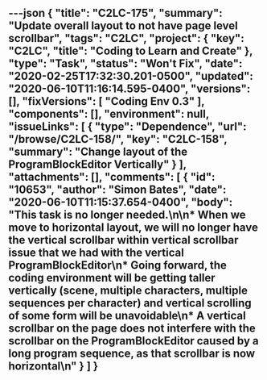 ---json
{
  "title": "C2LC-175",
  "summary": "Update overall layout to not have page level scrollbar",
  "tags": "C2LC",
  "project": {
    "key": "C2LC",
    "title": "Coding to Learn and Create"
  },
  "type": "Task",
  "status": "Won't Fix",
  "date": "2020-02-25T17:32:30.201-0500",
  "updated": "2020-06-10T11:16:14.595-0400",
  "versions": [],
  "fixVersions": [
    "Coding Env 0.3"
  ],
  "components": [],
  "environment": null,
  "issueLinks": [
    {
      "type": "Dependence",
      "url": "/browse/C2LC-158/",
      "key": "C2LC-158",
      "summary": "Change layout of the ProgramBlockEditor Vertically"
    }
  ],
  "attachments": [],
  "comments": [
    {
      "id": "10653",
      "author": "Simon Bates",
      "date": "2020-06-10T11:15:37.654-0400",
      "body": "This task is no longer needed.\n\n* When we move to horizontal layout, we will no longer have the vertical scrollbar within vertical scrollbar issue that we had with the vertical ProgramBlockEditor\n* Going forward, the coding environment will be getting taller vertically (scene, multiple characters, multiple sequences per character) and vertical scrolling of some form will be unavoidable\n* A vertical scrollbar on the page does not interfere with the scrollbar on the ProgramBlockEditor caused by a long program sequence, as that scrollbar is now horizontal\n"
    }
  ]
}
---

        